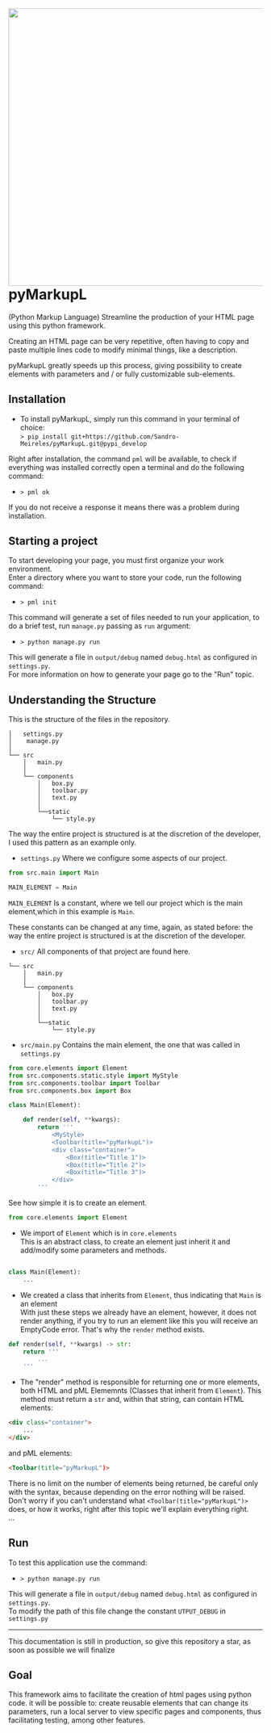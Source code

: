 <img src="https://image.prntscr.com/image/xrHhAMB7T-CWvSU1u9_myw.png" width="550" align="right">

# pyMarkupL
(Python Markup Language) Streamline the production of your HTML page using this python framework.

Creating an HTML page can be very repetitive,
often having to copy and paste multiple lines
code to modify minimal things, like a
description.

pyMarkupL greatly speeds up this process, giving
possibility to create elements with parameters
and / or fully customizable sub-elements.

## Installation
 - To install pyMarkupL, simply run this command in your terminal of choice:  
 `> pip install git+https://github.com/Sandro-Meireles/pyMarkupL.git@pypi_develop`

Right after installation, the command `pml` will be available, to check if everything was installed correctly open a terminal and do the following command:
-  `> pml ok`

If you do not receive a response it means there was a problem during installation.

## Starting a project
To start developing your page, you must first organize your work environment.  
Enter a directory where you want to store your code, run the following command:
- `> pml init`

This command will generate a set of files needed to run your application, to do a brief test, run `manage.py` passing as `run` argument:
- `> python manage.py run`

This will generate a file in `output/debug` named `debug.html` as configured in `settings.py`.  
For more information on how to generate your page go to the "Run" topic.
## Understanding the Structure


This is the structure of the files in the repository.


```
│   settings.py
│    manage.py
│  
└── src
    │   main.py
    │
    └── components
        │   box.py
        │   toolbar.py
        │   text.py
        │
        └──static
            └── style.py   
```

The way the entire project is structured is at the discretion of the developer, I used this pattern as an example only.

- `settings.py` Where we configure some aspects of our project.

```py
from src.main import Main

MAIN_ELEMENT = Main
```
`MAIN_ELEMENT` Is a constant, where we tell our project which is the main element,which in this example is `Main`.

These constants can be changed at any time, again, as stated before:
the way the entire project is structured is at the discretion of the developer.

- `src/` All components of that project are found here.

```
└── src
    │   main.py
    │
    └── components
        │   box.py
        │   toolbar.py
        │   text.py
        │
        └──static
            └── style.py 
```

- `src/main.py` Contains the main element, the one that was called in `settings.py`

```py
from core.elements import Element
from src.components.static.style import MyStyle
from src.components.toolbar import Toolbar
from src.components.box import Box

class Main(Element):

    def render(self, **kwargs):
        return '''
            <MyStyle>
            <Toolbar(title="pyMarkupL")>
            <div class="container">
                <Box(title="Title 1")>
                <Box(title="Title 2")>
                <Box(title="Title 3")>
            </div>
        '''
```
See how simple it is to create an element.
```py
from core.elements import Element
```
- We import of `Element` which is in `core.elements`  
This is an abstract class, to create an element just inherit it and add/modify some parameters and methods.

```py

class Main(Element):
    ...
```
- We created a class that inherits from `Element`, thus indicating that `Main` is an element  
With just these steps we already have an element, however, it does not render anything, if you try to run an element like this you will receive an EmptyCode error.
That's why the `render` method exists.

```py
def render(self, **kwargs) -> str:
    return '''
        ...
    '''
```
- The "render" method is responsible for returning one or more elements, both HTML and pML Elememnts (Classes that inherit from `Element`).
This method must return a `str` and, within that string, can contain HTML elements:
```html
<div class="container">
    ...
</div>
```
and pML elements:
```html
<Toolbar(title="pyMarkupL")>
```
There is no limit on the number of elements being returned, be careful only with the syntax, because depending on the error nothing will be raised.  
Don't worry if you can't understand what `<Toolbar(title="pyMarkupL")>` does, or how it works, right after this topic we'll explain everything right.  
...

## Run

To test this application use the command:
- `> python manage.py run`

This will generate a file in `output/debug` named `debug.html` as configured in `settings.py`.  
To modify the path of this file change the constant `UTPUT_DEBUG` in `settings.py`

---

This documentation is still in production, so give this repository a star, as soon as possible we will finalize

## Goal

This framework aims to facilitate the creation of html pages using python code. it will be possible to: create reusable elements that can change its parameters, run a local server to view specific pages and components, thus facilitating testing, among other features.
